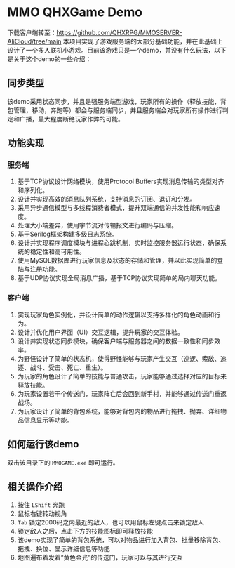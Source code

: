 # MMO QHXGame Demo
下载客户端转至：https://github.com/QHXRPG/MMOSERVER-AliCloud/tree/main
本项目实现了游戏服务端的大部分基础功能，并在此基础上设计了一个多人联机小游戏。目前该游戏只是一个demo，并没有什么玩法，以下是关于这个demo的一些介绍：

## 同步类型

该demo采用状态同步，并且是强服务端型游戏，玩家所有的操作（释放技能，背包管理，移动，奔跑等）都会与服务端同步，并且服务端会对玩家所有操作进行判定和广播，最大程度断绝玩家作弊的可能。

## 功能实现

### 服务端

1. 基于TCP协议设计网络模块，使用Protocol Buffers实现消息传输的类型对齐和序列化。
2. 设计并实现高效的消息队列系统，支持消息的订阅、退订和分发。
3. 采用异步通信模型与多线程消费者模式，提升双端通信的并发性能和响应速度。
4. 处理大小端差异，使用字节流对传输报文进行编码与压缩。
5. 基于Serilog框架构建多级日志系统。
6. 设计并实现程序调度模块与进程心跳机制，实时监控服务器运行状态，确保系统的稳定性和高可用性。
7. 使用MySQL数据库进行玩家信息及状态的存储和管理，并以此实现简单的登陆与注册功能。
8. 基于UDP协议实现全局消息广播，基于TCP协议实现简单的局内聊天功能。

### 客户端

1. 实现玩家角色实例化，并设计简单的动作逻辑以支持多样化的角色动画和行为。
2. 设计并优化用户界面（UI）交互逻辑，提升玩家的交互体验。
3. 设计并实现状态同步模块，确保客户端与服务器之间的数据一致性和同步效率。
4. 为野怪设计了简单的状态机，使得野怪能够与玩家产生交互（巡逻、索敌、追逐、战斗、受击、死亡、重生）。
5. 为玩家的角色设计了简单的技能与普通攻击，玩家能够通过选择对应的目标来释放技能。
6. 为玩家设置若干个传送门，玩家阵亡后会回到新手村，并能够通过传送门重返战场。
7. 为玩家设计了简单的背包系统，能够对背包内的物品进行拖拽、抛弃、详细物品信息显示等功能。

## 如何运行该demo

双击该目录下的 `MMOGAME.exe` 即可运行。

## 相关操作介绍

1. 按住 `LShift` 奔跑
2. 鼠标右键转动视角
3. `Tab` 锁定2000码之内最近的敌人，也可以用鼠标左键点击来锁定敌人
4. 锁定敌人之后，点击下方的技能图标即可释放技能
5. 该demo实现了简单的背包系统，可以对物品进行加入背包、批量移除背包、拖拽、换位、显示详细信息等功能
6. 地图遍布着发着“黄色金光”的传送门，玩家可以与其进行交互

